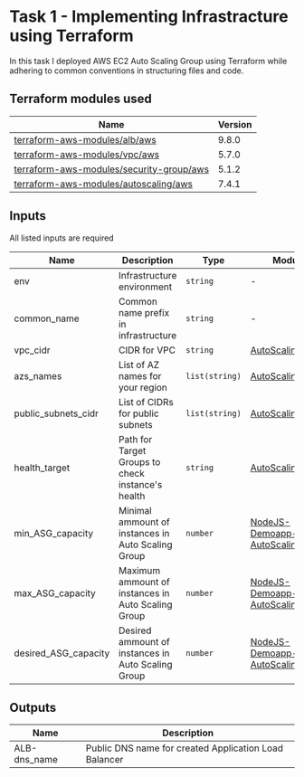 # Task 1 - Implementing Infrastracture using Terraform

In this task I deployed AWS EC2 Auto Scaling Group using Terraform while adhering to common conventions in structuring files and code.

## Terraform modules used

| Name | Version |
|------|---------|
|[terraform-aws-modules/alb/aws](https://registry.terraform.io/modules/terraform-aws-modules/alb/aws/9.8.0)|9.8.0|
|[terraform-aws-modules/vpc/aws](https://registry.terraform.io/modules/terraform-aws-modules/vpc/aws/5.7.0)|5.7.0|
|[terraform-aws-modules/security-group/aws](https://registry.terraform.io/modules/terraform-aws-modules/security-group/aws/5.1.2)|5.1.2|
|[terraform-aws-modules/autoscaling/aws](https://registry.terraform.io/modules/terraform-aws-modules/autoscaling/aws/7.4.1)|7.4.1|

## Inputs

All listed inputs are required

| Name | Description | Type | Module |
|------|-------------|------|--------|
| env  |Infrastructure environment| `string` | - |
| common_name | Common name prefix in infrastructure | `string` | - |
|vpc_cidr|CIDR for VPC| `string` | [AutoScaling-VPC](/infrastructure/common/network.tf#L1) |
|azs_names|List of AZ names for your region| `list(string)` | [AutoScaling-VPC](/infrastructure/common/network.tf#L1) |
|public_subnets_cidr|List of CIDRs for public subnets| `list(string)` | [AutoScaling-VPC](/infrastructure/common/network.tf#L1) |
|health_target| Path for Target Groups to check instance's health | `string` | [AutoScaling-ALB](/infrastructure/common/network.tf#L86) |
|min_ASG_capacity|Minimal ammount of instances in Auto Scaling Group| `number` | [NodeJS-Demoapp-AutoScalingGroup](/infrastructure/common/ec2.tf#L1) |
|max_ASG_capacity|Maximum ammount of instances in Auto Scaling Group| `number` | [NodeJS-Demoapp-AutoScalingGroup](/infrastructure/common/ec2.tf#L1) |
|desired_ASG_capacity|Desired ammount of instances in Auto Scaling Group| `number` | [NodeJS-Demoapp-AutoScalingGroup](/infrastructure/common/ec2.tf#L1) |

## Outputs

| Name | Description |
|------|-------------|
|ALB-dns_name| Public DNS name for created Application Load Balancer |